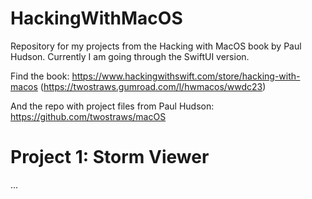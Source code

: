 # HackingWithMacOS
Repository for my projects from the Hacking with MacOS book by Paul Hudson. Currently I am going through the SwiftUI version. 

Find the book: https://www.hackingwithswift.com/store/hacking-with-macos 
(https://twostraws.gumroad.com/l/hwmacos/wwdc23)

And the repo with project files from Paul Hudson: https://github.com/twostraws/macOS

# Project 1: Storm Viewer

...
